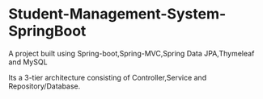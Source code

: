 # Student-Management-System-SpringBoot

A project built using Spring-boot,Spring-MVC,Spring Data JPA,Thymeleaf and MySQL


Its a 3-tier architecture consisting of Controller,Service and Repository/Database.
